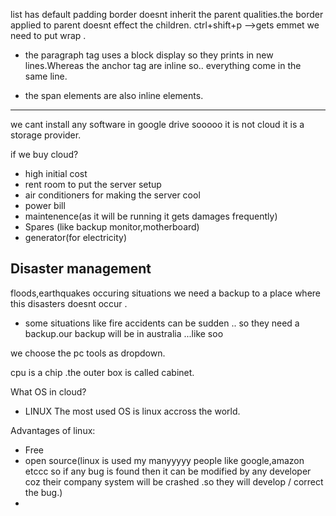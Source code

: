 list has default padding
border doesnt inherit the parent qualities.the border applied to parent doesnt effect the children.
ctrl+shift+p -->gets emmet we need to put wrap .

- the paragraph tag uses a block display so they prints in new lines.Whereas the anchor tag <a> are inline so.. everything come in the same line.

- the span elements are also inline elements.

---

we cant install any software in google drive sooooo it is not cloud it is a storage provider.

if we buy cloud?

- high initial cost
- rent room to put the server setup
- air conditioners for making the server cool
- power bill
- maintenence(as it will be running it gets damages frequently)
- Spares (like backup monitor,motherboard)
- generator(for electricity)

## Disaster management

floods,earthquakes occuring situations we need a backup to a place where this disasters doesnt occur .

- some situations like fire accidents can be sudden .. so they need a backup.our backup will be in australia ...like soo

we choose the pc tools as dropdown.

cpu is a chip .the outer box is called cabinet.

What OS in cloud?

- LINUX
  The most used OS is linux accross the world.

Advantages of linux:

- Free
- open source(linux is used my manyyyyy people like google,amazon etccc so if any bug is found then it can be modified by any developer coz their company system will be crashed .so they will develop / correct the bug.)
-
